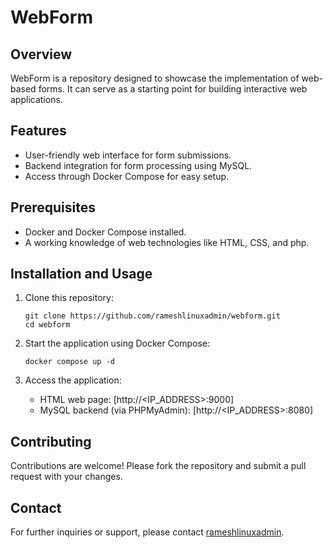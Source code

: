 # WebForm

## Overview
WebForm is a repository designed to showcase the implementation of web-based forms. It can serve as a starting point for building interactive web applications.

## Features
- User-friendly web interface for form submissions.
- Backend integration for form processing using MySQL.
- Access through Docker Compose for easy setup.

## Prerequisites
- Docker and Docker Compose installed.
- A working knowledge of web technologies like HTML, CSS, and php.

## Installation and Usage
1. Clone this repository:
   ```
   git clone https://github.com/rameshlinuxadmin/webform.git
   cd webform
   ```

2. Start the application using Docker Compose:
   ```
   docker compose up -d
   ```

3. Access the application:
   - HTML web page: [http://<IP_ADDRESS>:9000]
   - MySQL backend (via PHPMyAdmin): [http://<IP_ADDRESS>:8080]

## Contributing
Contributions are welcome! Please fork the repository and submit a pull request with your changes.

## Contact
For further inquiries or support, please contact [rameshlinuxadmin](https://github.com/rameshlinuxadmin).
